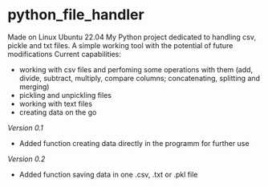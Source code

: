 # python_file_handler
Made on Linux Ubuntu 22.04
My Python project dedicated to handling csv, pickle and txt files. A simple working tool with the potential of future modifications
Current capabilities:
- working with csv files and perfoming some operations with them (add, divide, subtract, multiply, compare columns; concatenating, splitting and merging) 
- pickling and unpickling files
- working with text files
- creating data on the go

_Version 0.1_
- Added function creating data directly in the programm for further use

_Version 0.2_
- Added function saving data in one .csv, .txt or .pkl file
